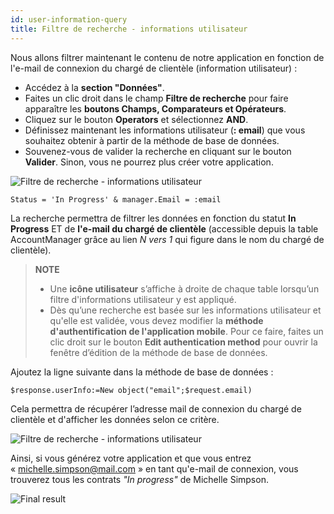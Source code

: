 ```yaml
---
id: user-information-query
title: Filtre de recherche - informations utilisateur
---
```


Nous allons filtrer maintenant le contenu de notre application en fonction de l'e-mail de connexion du chargé de clientèle (information utilisateur) :

* Accédez à la **section "Données"**.
* Faites un clic droit dans le champ **Filtre de recherche** pour faire apparaître les **boutons Champs, Comparateurs et Opérateurs**.
* Cliquez sur le bouton **Operators** et sélectionnez **AND**.
* Définissez maintenant les informations utilisateur (**: email**) que vous souhaitez obtenir à partir de la méthode de base de données.
* Souvenez-vous de valider la recherche en cliquant sur le bouton **Valider**. Sinon, vous ne pourrez plus créer votre application.

![Filtre de recherche - informations utilisateur](assets/en/restricted-queries/user-information-query.png)

```4d
Status = 'In Progress' & manager.Email = :email 
```

La recherche permettra de filtrer les données en fonction du statut **In Progress** ET de **l'e-mail du chargé de clientèle** (accessible depuis la table AccountManager grâce au lien *N vers 1* qui figure dans le nom du chargé de clientèle).

> **NOTE**
> 
> * Une **icône utilisateur** s’affiche à droite de chaque table lorsqu’un filtre d'informations utilisateur y est appliqué.
> * Dès qu’une recherche est basée sur les informations utilisateur et qu'elle est validée, vous devez modifier la **méthode d'authentification de l'application mobile**. Pour ce faire, faites un clic droit sur le bouton **Edit authentication method** pour ouvrir la fenêtre d’édition de la méthode de base de données.


Ajoutez la ligne suivante dans la méthode de base de données :

```4d
$response.userInfo:=New object("email";$request.email)
```

Cela permettra de récupérer l’adresse mail de connexion du chargé de clientèle et d'afficher les données selon ce critère.

![Filtre de recherche - informations utilisateur](assets/restricted-queries/database-method-user-information-query.png)

Ainsi, si vous générez votre application et que vous entrez « michelle.simpson@mail.com » en tant qu'e-mail de connexion, vous trouverez tous les contrats *"In progress"* de Michelle Simpson.

![Final result](assets/restricted-queries/restricted-queries-final-result.png)




